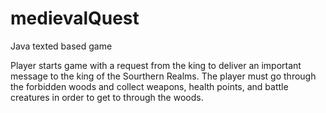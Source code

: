 # medievalQuest
Java texted based game

Player starts game with a request from the king to deliver an important message to the king of the Sourthern Realms. The player must go through the forbidden woods
and collect weapons, health points, and battle creatures in order to get to through the woods.


